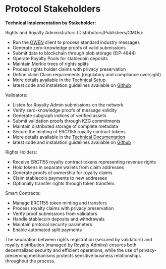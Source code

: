 # Protocol Stakeholders

**Technical Implementation by Stakeholder:**

Rights and Royalty Administrators (Distributors/Publishers/CMOs):

* Run the [OWEN](https://docs.original.works/original-works/4.1-owen-client/what-is-owen) client to process standard industry messages
* Generate zero-knowledge proofs of valid submissions
* Submit data to blockchain through blob storage (EIP-4844)
* Operate Royalty Pools for stablecoin deposits
* Maintain Merkle trees of rights splits
* Process rights holder claims with privacy preservation
* Define claim Claim requirements (regulatory and compliance oversight)
* More details available in the [Technical Setup](https://docs.original.works/original-works/7.1-integration-rights-and-royalty-admins/technical-setup.md)
* latest code and instalation guidelines available on [Github](https://github.com/originalworks/protocol-core/tree/master/owen)

Validators:

* Listen for Royalty Admin submissions on the network
* Verify zero-knowledge proofs of message validity
* Generate subgraph indices of verified assets
* Submit validation proofs through KZG commitments
* Maintain distributed storage of complete metadata
* Secure the minting of ERC1155 royalty contract tokens
* More details available in the [Technical Documentation](https://docs.original.works/original-works/validator/technical-requirements.md)
* latest code and instalation guidelines available on [Github](https://github.com/originalworks/protocol-core/tree/master/validator_node)

Rights Holders:

* Receive ERC1155 royalty contract tokens representing revenue rights
* Hold tokens in separate wallets from claim addresses
* Generate proofs of ownership for royalty claims
* Claim stablecoin payments to new addresses
* Optionally transfer rights through token transfers

Smart Contracts:

* Manage ERC1155 token minting and transfers
* Process royalty claims with privacy preservation
* Verify proof submissions from validators
* Handle stablecoin deposits and withdrawals
* Maintain protocol security parameters
* Enable automated split payments

The separation between rights registration (secured by validators) and royalty distribution (managed by Royalty Admins) ensures both decentralized security and efficient operations, while the use of privacy-preserving mechanisms protects sensitive business relationships throughout the process.
